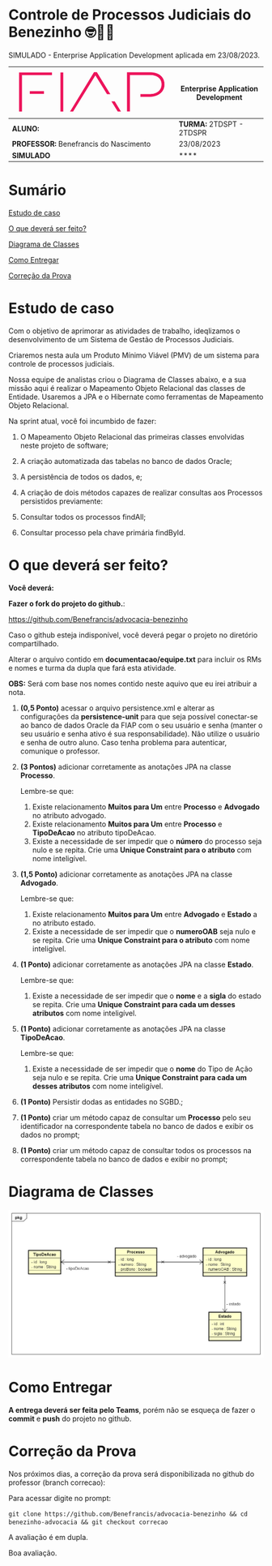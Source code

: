 # Controle de Processos Judiciais do Benezinho 🤓👍🏾

SIMULADO - Enterprise Application Development aplicada em 23/08/2023.


| ![](documentacao/fiap.jpg)               | **Enterprise Application Development** |
|------------------------------------------|----------------------------------------|
| **ALUNO:**                               | **TURMA:** 2TDSPT  - 2TDSPR            |
| **PROFESSOR:** Benefrancis do Nascimento | 23/08/2023                             |
| **SIMULADO**                      | ****                                   |

# Sumário


[Estudo de caso ](#_Estudo_de_caso)

[O que deverá ser feito? ](#_O_que_devera_ser_feito)

[Diagrama de Classes ](#_Diagrama_de_Classes)

[Como Entregar ](#_Entrega)

[Correção da Prova ](#_Correcao)

<a id="_Estudo_de_caso"></a>

# Estudo de caso

Com o objetivo de aprimorar as atividades de trabalho, ideqlizamos o desenvolvimento de um Sistema de Gestão de Processos Judiciais.

Criaremos nesta aula um Produto Mínimo Viável (PMV) de um sistema para controle de processos judiciais. 



Nossa equipe de analistas criou o Diagrama de Classes abaixo, e a sua missão aqui é realizar o Mapeamento Objeto Relacional das classes de Entidade. Usaremos a JPA e o Hibernate como ferramentas de Mapeamento Objeto Relacional.

Na sprint atual, você foi incumbido de fazer:

1. O Mapeamento Objeto Relacional das primeiras classes envolvidas neste projeto de software;

2. A criação automatizada das tabelas no banco de dados Oracle;

3. A persistência de todos os dados, e;

4. A criação de dois métodos capazes de realizar consultas aos Processos persistidos previamente:

5. Consultar todos os processos findAll;

6. Consultar processo pela chave primária findById.



<a id="_O_que_devera_ser_feito"></a>

# O que deverá ser feito?


**Você deverá:**

**Fazer o fork do projeto do github.**:

https://github.com/Benefrancis/advocacia-benezinho

Caso o github esteja indisponível, você deverá pegar o projeto no diretório compartilhado.

Alterar o arquivo contido em  **documentacao/equipe.txt** para incluir os RMs e nomes e turma da dupla que fará esta atividade.

**OBS:** Será com base nos nomes contido neste aquivo que eu irei atribuir a nota.

1. **(0,5 Ponto)** acessar o arquivo persistence.xml e alterar as configurações da **persistence-unit** para que seja possível conectar-se ao banco de dados Oracle da FIAP com o seu usuário e senha (manter o seu usuário e senha ativo é sua responsabilidade). Não utilize o usuário e senha de outro aluno. Caso tenha problema para autenticar, comunique o professor.


2. **(3 Pontos)** adicionar corretamente as anotações JPA na classe **Processo**.

    Lembre-se que:


    1. Existe relacionamento **Muitos para Um** entre **Processo** e **Advogado** no atributo advogado.
    2. Existe relacionamento **Muitos para Um** entre **Processo** e **TipoDeAcao** no atributo tipoDeAcao. 
    3. Existe a necessidade de ser impedir que o **número** do processo seja nulo e se repita. Crie uma **Unique Constraint para o atributo** com nome inteligível.


3. **(1,5 Ponto)** adicionar corretamente as anotações JPA na classe **Advogado**.
    

   Lembre-se que:

    1. Existe relacionamento **Muitos para Um** entre **Advogado** e **Estado** a no atributo estado.
    2. Existe a necessidade de ser impedir que o **numeroOAB** seja nulo e se repita. Crie uma **Unique Constraint para o atributo** com nome inteligível.


4. **(1 Ponto)** adicionar corretamente as anotações JPA na classe **Estado**.

    Lembre-se que:


    1. Existe a necessidade de ser impedir que o **nome** e a **sigla** do estado se repita. Crie uma **Unique Constraint para cada um desses atributos** com nome inteligível.



5. **(1 Ponto)** adicionar corretamente as anotações JPA na classe **TipoDeAcao**.
   
    Lembre-se que:


    1. Existe a necessidade de ser impedir que o **nome** do Tipo de Ação seja nulo e se repita. Crie uma **Unique Constraint para cada um desses atributos** com nome inteligível.

6. **(1 Ponto)** Persistir dodas as entidades no SGBD.;

7. **(1 Ponto)** criar um método capaz de consultar um **Processo** pelo seu identificador na correspondente tabela no banco de dados e exibir os dados no prompt;

8. **(1 Ponto)** criar um método capaz de consultar todos os processos na correspondente tabela no banco de dados e exibir no prompt;


<a id="_Diagrama_de_Classes"></a>

# Diagrama de Classes

<img src="documentacao/diagrama.png">


<a id="_Entrega"></a>

# Como Entregar

**A entrega deverá ser feita pelo Teams**, porém não se esqueça de fazer o **commit** e **push** do projeto no github.


<a id="_Correcao"></a>

# Correção da Prova

Nos próximos dias, a correção da prova será disponibilizada no github do professor (branch correcao):

Para acessar digite no prompt:

```shell
git clone https://github.com/Benefrancis/advocacia-benezinho && cd benezinho-advocacia && git checkout correcao
```


A avaliação é em dupla.


Boa avaliação.
